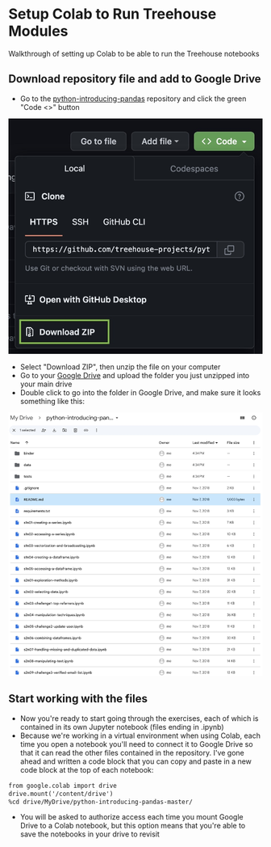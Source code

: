 # Setup Colab to Run Treehouse Modules
Walkthrough of setting up Colab to be able to run the Treehouse notebooks

## Download repository file and add to Google Drive
* Go to the [python-introducing-pandas](https://github.com/treehouse-projects/python-introducing-pandas) repository and click the green "Code <>" button

![](images/ss-download.jpg)

* Select "Download ZIP", then unzip the file on your computer
* Go to your [Google Drive](https://drive.google.com/drive/my-drive) and upload the folder you just unzipped into your main drive
* Double click to go into the folder in Google Drive, and make sure it looks something like this:

![](images/ss-drive.jpg)

## Start working with the files
* Now you're ready to start going through the exercises, each of which is contained in its own Jupyter notebook (files ending in .ipynb)
* Because we're working in a virtual environment when using Colab, each time you open a notebook you'll need to connect it to Google Drive so that it can read the other files contained in the repository. I've gone ahead and written a code block that you can copy and paste in a new code block at the top of each notebook:

```
from google.colab import drive
drive.mount('/content/drive')
%cd drive/MyDrive/python-introducing-pandas-master/
```
* You will be asked to authorize access each time you mount Google Drive to a Colab notebook, but this option means that you're able to save the notebooks in your drive to revisit